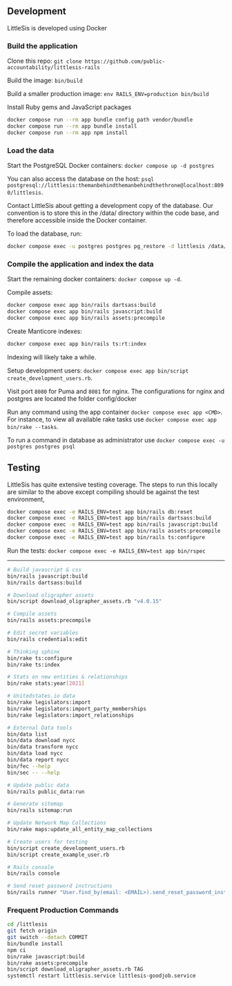 ## Development

LittleSis is developed using Docker

### Build the application

Clone this repo: `git clone https://github.com/public-accountability/littlesis-rails`

Build the image: `bin/build`

Build a smaller production image: `env RAILS_ENV=production bin/build`

Install Ruby gems and JavaScript packages

``` sh
docker compose run --rm app bundle config path vendor/bundle
docker compose run --rm app bundle install
docker compose run --rm app npm install
```

### Load the data

Start the PostgreSQL Docker containers: `docker compose up -d postgres`

You can also access the database on the host: `psql postgresql://littlesis:themanbehindthemanbehindthethrone@localhost:8090/littlesis`.

Contact LittleSis about getting a development copy of the database.  Our convention is to store this in the /data/ directory within the code base, and therefore accessible inside the Docker container.

To load the database, run:

``` sh
docker compose exec -u postgres postgres pg_restore -d littlesis /data/database.pgdump
```

### Compile the application and index the data

Start the remaining docker containers: `docker compose up -d`.

Compile assets:

``` sh
docker compose exec app bin/rails dartsass:build
docker compose exec app bin/rails javascript:build
docker compose exec app bin/rails assets:precompile
```

Create Manticore indexes:

``` sh
docker compose exec app bin/rails ts:rt:index
```

Indexing will likely take a while.

Setup development users: `docker compose exec app bin/script create_development_users.rb`.

Visit port `8080` for Puma and `8081` for nginx. The configurations for nginx and postgres are located the folder config/docker

Run any command using the app container `docker compose exec app <CMD>`. For instance, to view all available rake tasks use `docker compose exec app bin/rake --tasks`.

To run a command in database as administrator use `docker compose exec -u postgres postgres psql`

## Testing

LittleSis has quite extensive testing coverage.  The steps to run this locally are similar to the above except compiling should be against the test environment,

``` sh
docker compose exec -e RAILS_ENV=test app bin/rails db:reset
docker compose exec -e RAILS_ENV=test app bin/rails dartsass:build
docker compose exec -e RAILS_ENV=test app bin/rails javascript:build
docker compose exec -e RAILS_ENV=test app bin/rails assets:precompile
docker compose exec -e RAILS_ENV=test app bin/rails ts:configure

```

Run the tests: `docker compose exec -e RAILS_ENV=test app bin/rspec`

---

``` sh
# Build javascript & css
bin/rails javascript:build
bin/rails dartsass:build

# Download oligrapher assets
bin/script download_oligrapher_assets.rb "v4.0.15"

# Compile assets
bin/rails assets:precompile

# Edit secret variables
bin/rails credentials:edit

# Thinking sphinx
bin/rake ts:configure
bin/rake ts:index

# Stats on new entities & relationships
bin/rake stats:year[2021]

# Unitedstates.io data
bin/rake legislators:import
bin/rake legislators:import_party_memberships
bin/rake legislators:import_relationships

# External Data tools
bin/data list
bin/data download nycc
bin/data transform nycc
bin/data load nycc
bin/data report nycc
bin/fec --help
bin/sec -- --help

# Update public data
bin/rails public_data:run

# Generate sitemap
bin/rails sitemap:run

# Update Network Map Collections
bin/rake maps:update_all_entity_map_collections

# Create users for testing
bin/script create_development_users.rb
bin/script create_example_user.rb

# Rails console
bin/rails console

# Send reset password instructions
bin/rails runner "User.find_by(email: <EMAIL>).send_reset_password_instructions"
```

### Frequent Production Commands

``` sh
cd /littlesis
git fetch origin
git switch --detach COMMIT
bin/bundle install
npm ci
bin/rake javascript:build
bin/rake assets:precompile
bin/script download_oligrapher_assets.rb TAG
systemctl restart littlesis.service littlesis-goodjob.service
```
